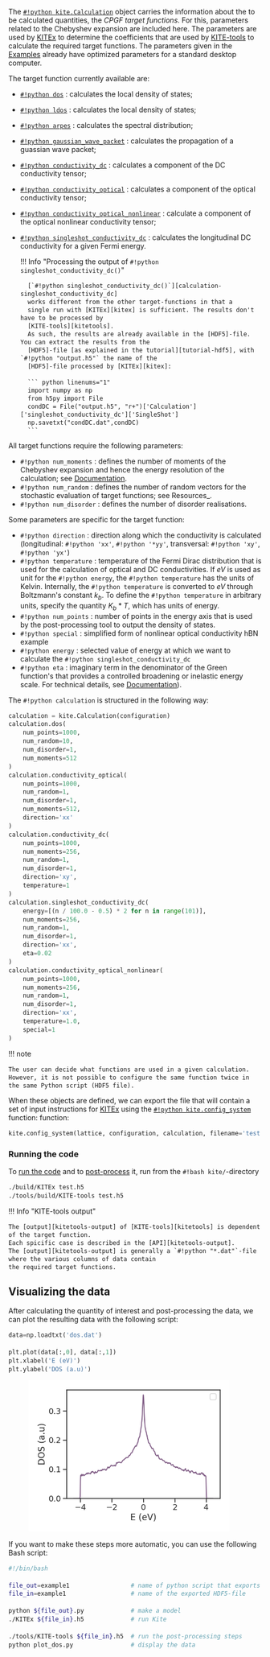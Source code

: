 The [`#!python kite.Calculation`][calculation] object carries the information about the to be calculated quantities, the *CPGF target functions*.
For this, parameters related to the Chebyshev expansion are included here.
The parameters are used by [KITEx] to determine the coefficients that are used by [KITE-tools][kitetools]
to calculate the required target functions.
The parameters given in the [Examples] already have optimized parameters for a standard desktop computer.

The target function currently available are:

* [`#!python dos`][calculation-dos]
  : calculates the local density of states;
* [`#!python ldos`][calculation-ldos]
  : calculates the local density of states;
* [`#!python arpes`][calculation-arpes]
  : calculates the spectral distribution;
* [`#!python gaussian_wave_packet`][calculation-gaussian_wave_packet]
  : calculates the propagation of a guassian wave packet;
* [`#!python conductivity_dc`][calculation-conductivity_dc]
  : calculates a component of the DC conductivity tensor;
* [`#!python conductivity_optical`][calculation-conductivity_optical]
  : calculates a component of the optical conductivity tensor; 
* [`#!python conductivity_optical_nonlinear`][calculation-conductivity_optical_nonlinear]
  : calculate a component of the optical nonlinear conductivity tensor; 
* [`#!python singleshot_conductivity_dc`][calculation-singleshot_conductivity_dc]
  : calculates the longitudinal DC conductivity for a given Fermi energy.

    !!! Info "Processing the output of `#!python singleshot_conductivity_dc()`"

        [`#!python singleshot_conductivity_dc()`][calculation-singleshot_conductivity_dc]
        works different from the other target-functions in that a
        single run with [KITEx][kitex] is sufficient. The results don't have to be processed by
        [KITE-tools][kitetools].
        As such, the results are already available in the [HDF5]-file. You can extract the results from the
        [HDF5]-file [as explained in the tutorial][tutorial-hdf5], with `#!python "output.h5"` the name of the
        [HDF5]-file processed by [KITEx][kitex]:
                  
        ``` python linenums="1"
        import numpy as np
        from h5py import File
        condDC = File("output.h5", "r+")['Calculation']['singleshot_conductivity_dc']['SingleShot']
        np.savetxt("condDC.dat",condDC)                
        ``` 

All target functions require the following parameters:

* `#!python num_moments`
  : defines the number of moments of the Chebyshev expansion and hence the energy resolution of the calculation; see [Documentation][documentation].
* `#!python num_random`
  : defines the number of random vectors for the stochastic evaluation of target functions; see Resources_.
* `#!python num_disorder`
  : defines the number of disorder realisations.

Some parameters are specific for the target function:

* `#!python direction`
  : direction along which the conductivity is calculated (longitudinal: `#!python 'xx'`, `#!python '*yy'`, transversal: `#!python 'xy'`, `#!python 'yx'`)
* `#!python temperature`
  : temperature of the Fermi Dirac distribution that is used for the calculation of optical and DC conductivities.
    If $eV$ is used as unit for the `#!python energy`, the `#!python temperature` has the units of Kelvin.
    Internally, the `#!python temperature` is converted to $eV$ through Boltzmann's constant $k_b$.
    To define the `#!python temperature` in arbitrary units, specify the quantity $K_b * T$, which has units of energy.
* `#!python num_points`
  : number of points in the energy axis that is used by the post-processing tool to output the density of states.
* `#!python special`
  : simplified form of nonlinear optical conductivity hBN example
* `#!python energy`
  : selected value of energy at which we want to calculate the `#!python singleshot_conductivity_dc`
* `#!python eta`
  : imaginary term in the denominator of the Green function's that provides a controlled broadening or inelastic energy scale.
    For technical details, see [Documentation][documentation]).

The `#!python calculation` is structured in the following way:

``` py linenums="1"
calculation = kite.Calculation(configuration)
calculation.dos(
    num_points=1000,
    num_random=10,
    num_disorder=1,
    num_moments=512
)
calculation.conductivity_optical(
    num_points=1000,
    num_random=1,
    num_disorder=1,
    num_moments=512,
    direction='xx'
)
calculation.conductivity_dc(
    num_points=1000,
    num_moments=256,
    num_random=1,
    num_disorder=1,
    direction='xy',
    temperature=1
)
calculation.singleshot_conductivity_dc(
    energy=[(n / 100.0 - 0.5) * 2 for n in range(101)],
    num_moments=256,
    num_random=1,
    num_disorder=1,
    direction='xx',
    eta=0.02
)
calculation.conductivity_optical_nonlinear(
    num_points=1000,
    num_moments=256,
    num_random=1,
    num_disorder=1,
    direction='xx',
    temperature=1.0,
    special=1
)
```

!!! note

    The user can decide what functions are used in a given calculation.
    However, it is not possible to configure the same function twice in the same Python script (HDF5 file).

When these objects are defined, we can export the file that will contain a set of input instructions for [KITEx][kitex]
using the [`#!python kite.config_system`][config_system] function: function:
``` python
kite.config_system(lattice, configuration, calculation, filename='test.h5')
```

### Running the code

To [run the code][kitex] and to [post-process][kitetools] it, run from the `#!bash kite/`-directory

``` bash
./build/KITEx test.h5
./tools/build/KITE-tools test.h5
```

!!! Info "KITE-tools output"

    The [output][kitetools-output] of [KITE-tools][kitetools] is dependent of the target function.
    Each spicific case is described in the [API][kitetools-output].
    The [output][kitetools-output] is generally a `#!python "*.dat"`-file where the various columns of data contain
    the required target functions.


## Visualizing the data

After calculating the quantity of interest and post-processing the data, we can plot the resulting data with the following script:

``` py linenums="1"
data=np.loadtxt('dos.dat')

plt.plot(data[:,0], data[:,1])
plt.xlabel('E (eV)')
plt.ylabel('DOS (a.u)')
```
<div>
  <figure>
    <img src="../../assets/images/getting_started/dos.png" width="400px" style="display: inline-block;"/>
    <figcaption> </figcaption>
  </figure>
</div>

If you want to make these steps more automatic, you can use the following Bash script:

``` bash linenums="1"
#!/bin/bash

file_out=example1                 # name of python script that exports the HDF5-file
file_in=example1                  # name of the exported HDF5-file

python ${file_out}.py             # make a model
./KITEx ${file_in}.h5             # run Kite

./tools/KITE-tools ${file_in}.h5  # run the post-processing steps
python plot_dos.py                # display the data
```


[HDF5]: https://www.hdfgroup.org
[pybinding]: https://docs.pybinding.site/en/stable
[lattice]: https://docs.pybinding.site/en/stable/_api/pybinding.Lattice.html
[documentation]: ../documentation/index.md
[tightbinding]: ../documentation/tight_binding.md

[lattice-tutorial]: tb_model.md
[tutorial-hdf5]: editing_hdf_files.md

[kitepython]: ../api/kite.md
[kitex]: ../api/kitex.md
[kitetools]: ../api/kite-tools.md
[kitetools-output]: ../api/kite-tools.md#output

[calculation]: index.md
[DOS]: index.md
[conductivity]: index.md
[modifications]: index.md
[disorder]: index.md
[Examples]: examples/graphene.md

[configuration]: ../api/kite.md#configuration
[configuration-divisions]: ../api/kite.md#configuration-divisions
[configuration-length]: ../api/kite.md#configuration-length
[configuration-boundaries]: ../api/kite.md#configuration-boundaries
[configuration-is_complex]: ../api/kite.md#configuration-is_complex
[configuration-precision]: ../api/kite.md#configuration-precision
[configuration-spectrum_range]: ../api/kite.md#configuration-spectrum_range
[configuration-angles]: ../api/kite.md#configuration-angles
[configuration-custom_local]: ../api/kite.md#configuration-custom_local
[configuration-custom_local_print]: ../api/kite.md#configuration-custom_local_print
[calculation]: ../api/kite.md#calculation
[calculation-dos]: ../api/kite.md#calculation-dos
[calculation-ldos]: ../api/kite.md#calculation-ldos
[calculation-arpes]: ../api/kite.md#calculation-arpes
[calculation-gaussian_wave_packet]: ../api/kite.md#calculation-gaussian_wave_packet
[calculation-conductivity_dc]: ../api/kite.md#calculation-conductivity_dc
[calculation-conductivity_optical]: ../api/kite.md#calculation-conductivity_optical
[calculation-conductivity_optical_nonlinear]: ../api/kite.md#calculation-conductivity_optical_nonlinear
[calculation-singleshot_conductivity_dc]: ../api/kite.md#calculation-singleshot_conductivity_dc

[config_system]: ../api/kite.md#config_system
